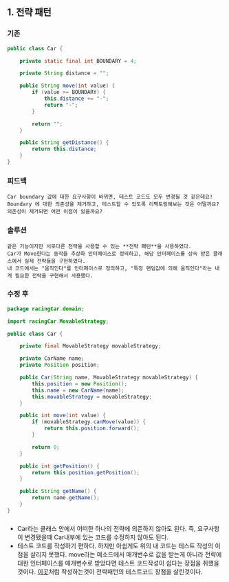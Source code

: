 

## 1. 전략 패턴

### 기존
``` java
public class Car {

    private static final int BOUNDARY = 4;

    private String distance = "";

    public String move(int value) {
        if (value >= BOUNDARY) {
            this.distance += "-";
            return "-";
        }

        return "";
    }

    public String getDistance() {
        return this.distance;
    }
}
```

### 피드백
``` 
Car boundary 값에 대한 요구사항이 바뀌면, 테스트 코드도 모두 변경될 것 같은데요!
Boundary 에 대한 의존성을 제거하고, 테스트할 수 있도록 리펙토링해보는 것은 어떨까요?
의존성이 제거되면 어떤 이점이 있을까요?
```

### 솔루션
``` 
같은 기능이지만 서로다른 전략을 사용할 수 있는 **전략 패턴**을 사용하였다.
Car가 Move한다는 동작을 추상화 인터페이스로 정의하고, 해당 인터페이스를 상속 받은 클래스에서 실제 전략들을 구현하였다.
내 코드에서는 "움직인다"를 인터페이스로 정의하고, "특정 랜덤값에 의해 움직인다"라는 내게 필요한 전략을 구현해서 사용했다.
``` 

### 수정 후
``` java
package racingCar.domain;

import racingCar.MovableStrategy;

public class Car {

    private final MovableStrategy movableStrategy;

    private CarName name;
    private Position position;

    public Car(String name, MovableStrategy movableStrategy) {
        this.position = new Position();
        this.name = new CarName(name);
        this.movableStrategy = movableStrategy;
    }

    public int move(int value) {
        if (movableStrategy.canMove(value)) {
            return this.position.forward();
        }

        return 0;
    }

    public int getPosition() {
        return this.position.getPosition();
    }

    public String getName() {
        return name.getName();
    }
}
```

### 
- Car라는 클래스 안에서 어떠한 하나의 전략에 의존하지 않아도 된다. 
즉, 요구사항이 변경됐을때 Car내부에 있는 코드를 수정하지 않아도 된다.
- 테스트 코드를 작성하기 편하다. 하지만 아쉽게도 위의 내 코드는 테스트 작성의 이점을 살리지 못했다. 
move라는 메소드에서 매개변수로 값을 받는게 아니라 전략에 대한 인터페이스를 매개변수로 받았다면 테스트 코드작성이 쉽다는 장점을 취했을 것이다. 
[이곳](https://jackjeong.tistory.com/108)처럼 작성하는것이 전략패턴의 테스트코드 장점을 살린것이다.
